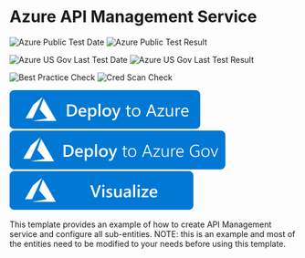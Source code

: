 # Azure API Management Service

![Azure Public Test Date](https://azurequickstartsservice.blob.core.windows.net/badges/201-api-management-create-all-resources/PublicLastTestDate.svg)
![Azure Public Test Result](https://azurequickstartsservice.blob.core.windows.net/badges/201-api-management-create-all-resources/PublicDeployment.svg)

![Azure US Gov Last Test Date](https://azurequickstartsservice.blob.core.windows.net/badges/201-api-management-create-all-resources/FairfaxLastTestDate.svg)
![Azure US Gov Last Test Result](https://azurequickstartsservice.blob.core.windows.net/badges/201-api-management-create-all-resources/FairfaxDeployment.svg)

![Best Practice Check](https://azurequickstartsservice.blob.core.windows.net/badges/201-api-management-create-all-resources/BestPracticeResult.svg)
![Cred Scan Check](https://azurequickstartsservice.blob.core.windows.net/badges/201-api-management-create-all-resources/CredScanResult.svg)

[![Deploy To Azure](https://raw.githubusercontent.com/Azure/azure-quickstart-templates/master/1-CONTRIBUTION-GUIDE/images/deploytoazure.svg?sanitize=true)](https://portal.azure.com/#create/Microsoft.Template/uri/https%3A%2F%2Fraw.githubusercontent.com%2Fazure%2Fazure-quickstart-templates%2Fmaster%2F201-api-management-create-all-resources%2Fazuredeploy.json)
[![Deploy To Azure US Gov](https://raw.githubusercontent.com/Azure/azure-quickstart-templates/master/1-CONTRIBUTION-GUIDE/images/deploytoazuregov.svg?sanitize=true)](https://portal.azure.us/#create/Microsoft.Template/uri/https%3A%2F%2Fraw.githubusercontent.com%2Fazure%2Fazure-quickstart-templates%2Fmaster%2F201-api-management-create-all-resources%2Fazuredeploy.json)
[![Visualize](https://raw.githubusercontent.com/Azure/azure-quickstart-templates/master/1-CONTRIBUTION-GUIDE/images/visualizebutton.svg?sanitize=true)](http://armviz.io/#/?load=https%3A%2F%2Fraw.githubusercontent.com%2FAzure%2Fazure-quickstart-templates%2Fmaster%2F201-api-management-create-all-resources%2Fazuredeploy.json)

This template provides an example of how to create API Management service and configure all sub-entities. NOTE: this is an example and most of the entities need to be modified to your needs before using this template.


